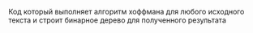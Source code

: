 Код который выполняет алгоритм хоффмана для любого исходного текста 
и строит бинарное дерево для полученного результата
